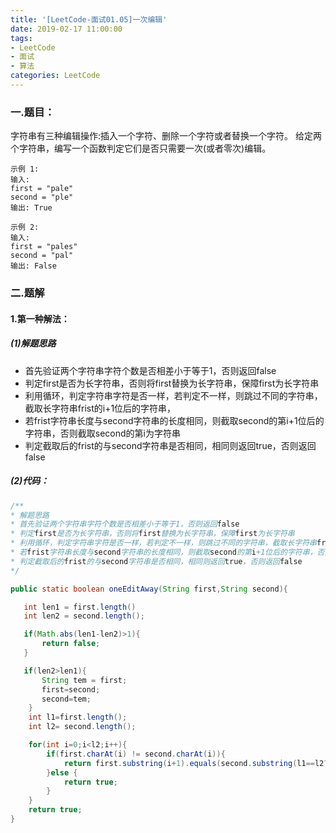 ```yaml
---
title: '[LeetCode-面试01.05]一次编辑'
date: 2019-02-17 11:00:00
tags: 
- LeetCode
- 面试
- 算法
categories: LeetCode
---
```


### 一.题目：

字符串有三种编辑操作:插入一个字符、删除一个字符或者替换一个字符。 给定两个字符串，编写一个函数判定它们是否只需要一次(或者零次)编辑。

```shell
示例 1:
输入: 
first = "pale"
second = "ple"
输出: True
 
示例 2:
输入: 
first = "pales"
second = "pal"
输出: False
```

### 二.题解
#### 1.第一种解法：
##### (1)解题思路

* 首先验证两个字符串字符个数是否相差小于等于1，否则返回false
* 判定first是否为长字符串，否则将first替换为长字符串，保障first为长字符串
* 利用循环，判定字符串字符是否一样，若判定不一样，则跳过不同的字符串，截取长字符串frist的i+1位后的字符串，
* 若frist字符串长度与second字符串的长度相同，则截取second的第i+1位后的字符串，否则截取second的第i为字符串
* 判定截取后的frist的与second字符串是否相同，相同则返回true，否则返回false

##### (2)代码：
```java
/**
* 解题思路
* 首先验证两个字符串字符个数是否相差小于等于1，否则返回false
* 判定first是否为长字符串，否则将first替换为长字符串，保障first为长字符串
* 利用循环，判定字符串字符是否一样，若判定不一样，则跳过不同的字符串，截取长字符串frist的i+1位后的字符串，
* 若frist字符串长度与second字符串的长度相同，则截取second的第i+1位后的字符串，否则截取second的第i为字符串
* 判定截取后的frist的与second字符串是否相同，相同则返回true，否则返回false
*/

public static boolean oneEditAway(String first,String second){

   int len1 = first.length()
   int len2 = second.length();

   if(Math.abs(len1-len2)>1){
       return false;
   }

   if(len2>len1){
       String tem = first;
       first=second;
       second=tem;
    }
    int l1=first.length();
    int l2= second.length();

    for(int i=0;i<l2;i++){
        if(first.charAt(i) != second.charAt(i)){
            return first.substring(i+1).equals(second.substring(l1==l2?i+1:i));
        }else {
            return true;
        }
    }
    return true;
}
```
